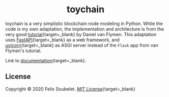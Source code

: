 <h1 align="center">
  <b>toychain</b>
</h1>

toychain is a very simplistic blockchain node modeling in Python.
While the code is my own adaptation, the implementation and architecture is from the very good [tutorial]{target=_blank} by Daniel van Flymen.
This adaptation uses [FastAPI]{target=_blank} as a web framework, and [uvicorn]{target=_blank} as ASGI server instead of the `Flask` app from van Flymen's tutorial.

Link to [documentation]{target=_blank}.

## License

Copyright &copy; 2020 Felix Soubelet. [MIT License](LICENSE){target=_blank}

[documentation]: https://fsoubelet.github.io/toychain/
[FastAPI]: https://fastapi.tiangolo.com/
[tutorial]: https://hackernoon.com/learn-blockchains-by-building-one-117428612f46
[uvicorn]: https://www.uvicorn.org/